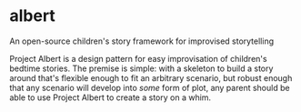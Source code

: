 # albert
An open-source children's story framework for improvised storytelling

Project Albert is a design pattern for easy improvisation of children's bedtime stories. 
The premise is simple: with a skeleton to build a story around that's flexible enough to fit an arbitrary scenario, but robust enough that any scenario will develop into *some* form of plot, any parent should be able to use Project Albert to create a story on a whim.
